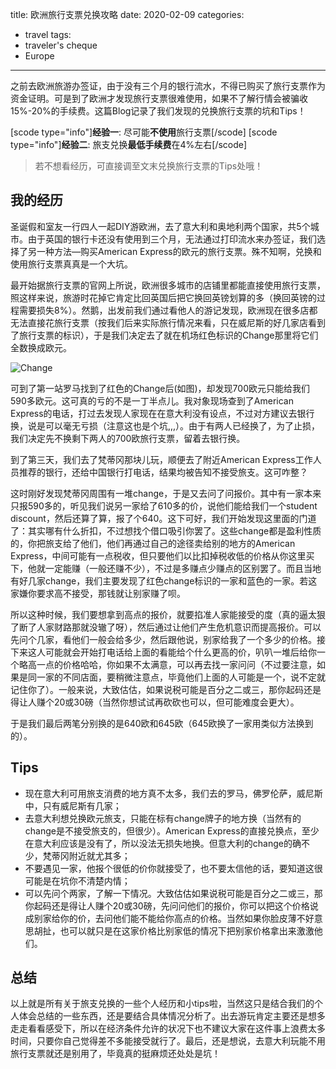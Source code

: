title: 欧洲旅行支票兑换攻略
date: 2020-02-09
categories:
- travel
tags:
- traveler's cheque
- Europe
---
<!--![](https://api.yimian.xyz/img/?path=imgbed/img_6ae04a26_721x412_8_null_normal.png)-->
之前去欧洲旅游办签证，由于没有三个月的银行流水，不得已购买了旅行支票作为资金证明。可是到了欧洲才发现旅行支票很难使用，如果不了解行情会被骗收15%-20%的手续费。这篇Blog记录了我们发现的兑换旅行支票的坑和Tips！


<!--more-->

[scode type="info"]**经验一**: 尽可能**不使用**旅行支票[/scode]
[scode type="info"]**经验二**: 旅支兑换**最低手续费**在4%左右[/scode]

> 若不想看经历，可直接调至文末兑换旅行支票的Tips处哦！

## 我的经历

圣诞假和室友一行四人一起DIY游欧洲，去了意大利和奥地利两个国家，共5个城市。由于英国的银行卡还没有使用到三个月，无法通过打印流水来办签证，我们选择了另一种方法—购买American Express的欧元的旅行支票。殊不知啊，兑换和使用旅行支票真真是一个大坑。

最开始据旅行支票的官网上所说，欧洲很多城市的店铺里都能直接使用旅行支票，照这样来说，旅游时花掉它肯定比回英国后把它换回英镑划算的多（换回英镑的过程需要损失8%）。然鹅，出发前我们通过看他人的游记发现，欧洲现在很多店都无法直接花旅行支票（按我们后来实际旅行情况来看，只在威尼斯的好几家店看到了旅行支票的标识），于是我们决定去了就在机场红色标识的Change那里将它们全数换成欧元。

![Change](https://api.yimian.xyz/img/?path=imgbed/img_6ae04a26_721x412_8_null_normal.png)

可到了第一站罗马找到了红色的Change后(如图)，却发现700欧元只能给我们590多欧元。这可真的亏的不是一丁半点儿。我对象现场查到了American Express的电话，打过去发现人家现在在意大利没有设点，不过对方建议去银行换，说是可以毫无亏损（注意这也是个坑,,,）。由于有两人已经换了，为了止损，我们决定先不换剩下两人的700欧旅行支票，留着去银行换。

到了第三天，我们去了梵蒂冈那块儿玩，顺便去了附近American Express工作人员推荐的银行，还给中国银行打电话，结果均被告知不接受旅支。这可咋整？

这时刚好发现梵蒂冈周围有一堆change，于是又去问了问报价。其中有一家本来只报590多的，听见我们说另一家给了610多的价，说他们能给我们一个student discount，然后还算了算，报了个640。这下可好，我们开始发现这里面的门道了：其实哪有什么折扣，不过想找个借口吸引你罢了。这些change都是盈利性质的，你把旅支给了他们，他们再通过自己的途径卖给别的地方的American Express，中间可能有一点税收，但只要他们以比扣掉税收低的价格从你这里买下，他就一定能赚（一般还赚不少），不过是多赚点少赚点的区别罢了。而且当地有好几家change，我们主要发现了红色change标识的一家和蓝色的一家。若这家嫌你要求高不接受，那钱就让别家赚了呗。

所以这种时候，我们要想拿到高点的报价，就要掐准人家能接受的度（真的逼太狠了断了人家财路那就没辙了呀），然后通过让他们产生危机意识而提高报价。可以先问个几家，看他们一般会给多少，然后跟他说，别家给我了一个多少的价格。接下来这人可能就会开始打电话给上面的看能给个什么更高的价，叭叭一堆后给你一个略高一点的价格哈哈，你如果不太满意，可以再去找一家问问（不过要注意，如果是同一家的不同店面，要稍微注意点，毕竟他们上面的人可能是一个，说不定就记住你了）。一般来说，大致估估，如果说税可能是百分之二或三，那你起码还是得让人赚个20或30磅（当然你想试试再砍砍也可以，但可能难度会更大）。

于是我们最后两笔分别换的是640欧和645欧（645欧换了一家用类似方法换到的）。

## Tips

 - 现在意大利可用旅支消费的地方真不太多，我们去的罗马，佛罗伦萨，威尼斯中，只有威尼斯有几家；
 - 去意大利想兑换欧元旅支，只能在标有change牌子的地方换（当然有的change是不接受旅支的，但很少）。American Express的直接兑换点，至少在意大利应该是没有了，所以没法无损失地换。但意大利的change的确不少，梵蒂冈附近就尤其多；
 - 不要遇见一家，他报个很低的价你就接受了，也不要太信他的话，要知道这很可能是在坑你不清楚内情；
 - 可以先问个两家，了解一下情况。大致估估如果说税可能是百分之二或三，那你起码还是得让人赚个20或30磅，先问问他们的报价，你可以把这个价格说成别家给你的价，去问他们能不能给你高点的价格。当然如果你脸皮薄不好意思胡扯，也可以就只是在这家价格比别家低的情况下把别家价格拿出来激激他们。

## 总结
以上就是所有关于旅支兑换的一些个人经历和小tips啦，当然这只是结合我们的个人体会总结的一些东西，还是要结合具体情况分析了。出去游玩肯定主要还是想多走走看看感受下，所以在经济条件允许的状况下也不建议大家在这件事上浪费太多时间，只要你自己觉得差不多能接受就行了。最后，还是想说，去意大利玩能不用旅行支票就还是别用了，毕竟真的挺麻烦还处处是坑！